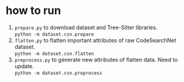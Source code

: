 # how to run
1) ```prepare.py``` to download dataset and Tree-Sitter libraries. <br>
```python -m dataset.csn.prepare```
2) ```flatten.py``` to flatten important attributes of raw CodeSearchNet dataset. <br>
```python -m dataset.csn.flatten```
3) ```preprocess.py``` to generate new attributes of flatten data. Need to update. <br>
```python -m dataset.csn.preprocess```